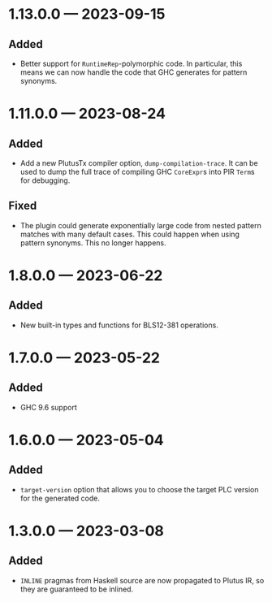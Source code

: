 
<a id='changelog-1.13.0.0'></a>
# 1.13.0.0 — 2023-09-15

## Added

- Better support for `RuntimeRep`-polymorphic code. In particular, this means we can
  now handle the code that GHC generates for pattern synonyms.

<a id='changelog-1.11.0.0'></a>
# 1.11.0.0 — 2023-08-24

## Added

- Add a new PlutusTx compiler option, `dump-compilation-trace`. It can be used to dump
  the full trace of compiling GHC `CoreExpr`s into PIR `Term`s for debugging.

## Fixed

- The plugin could generate exponentially large code from nested pattern matches with many default cases.
  This could happen when using pattern synonyms. This no longer happens.

<a id='changelog-1.8.0.0'></a>
# 1.8.0.0 — 2023-06-22

## Added

- New built-in types and functions for BLS12-381 operations.

<a id='changelog-1.7.0.0'></a>
# 1.7.0.0 — 2023-05-22

## Added

- GHC 9.6 support

<a id='changelog-1.6.0.0'></a>
# 1.6.0.0 — 2023-05-04

## Added

- `target-version` option that allows you to choose the target PLC version for the generated code.

<a id='changelog-1.3.0.0'></a>
# 1.3.0.0 — 2023-03-08

## Added

- `INLINE` pragmas from Haskell source are now propagated to Plutus IR, so they are guaranteed to be inlined.
